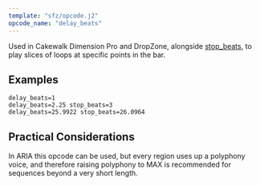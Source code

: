 ```yaml
---
template: "sfz/opcode.j2"
opcode_name: "delay_beats"
---
```

Used in Cakewalk Dimension Pro and DropZone, alongside [stop_beats], to play slices of loops at specific points in the bar.
## Examples
```sfz
delay_beats=1
delay_beats=2.25 stop_beats=3
delay_beats=25.9922 stop_beats=26.0964  
```
## Practical Considerations
In ARIA this opcode can be used, but every region uses up a polyphony voice, and therefore raising polyphony to
MAX is recommended for sequences beyond a very short length.


[stop_beats]: stop_beats.md
